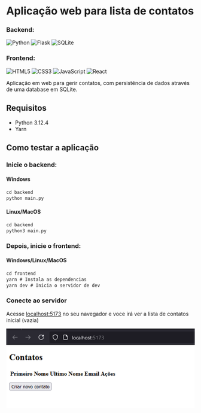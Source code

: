 # Aplicação web para lista de contatos

### Backend:
![Python](https://img.shields.io/badge/python-3670A0?style=for-the-badge&logo=python&logoColor=ffdd54)
![Flask](https://img.shields.io/badge/flask-%23000.svg?style=for-the-badge&logo=flask&logoColor=white)
![SQLite](https://img.shields.io/badge/sqlite-%2307405e.svg?style=for-the-badge&logo=sqlite&logoColor=white)

### Frontend:
![HTML5](https://img.shields.io/badge/html5-%23E34F26.svg?style=for-the-badge&logo=html5&logoColor=white)
![CSS3](https://img.shields.io/badge/css3-%231572B6.svg?style=for-the-badge&logo=css3&logoColor=white)
![JavaScript](https://img.shields.io/badge/javascript-%23323330.svg?style=for-the-badge&logo=javascript&logoColor=%23F7DF1E)
![React](https://img.shields.io/badge/react-%2320232a.svg?style=for-the-badge&logo=react&logoColor=%2361DAFB)


Aplicação em web para gerir contatos, com persistência de dados através de uma database em SQLite.

## Requisitos

- Python 3.12.4
- Yarn 

## Como testar a aplicação

### Inicie o backend:

#### Windows

```shell
cd backend
python main.py
```

#### Linux/MacOS

```shell
cd backend
python3 main.py
```

### Depois, inicie o frontend:

#### Windows/Linux/MacOS

```shell
cd frontend
yarn # Instala as dependencias
yarn dev # Inicia o servidor de dev
```

### Conecte ao servidor

Acesse [localhost:5173](http://localhost:5173/) no seu navegador e voce irá ver a lista de contatos inicial (vazia)

![Lista em branco](https://raw.githubusercontent.com/LucasPeva/Lista-de-contatos/refs/heads/master/github/embranco.png "Lista vazia")